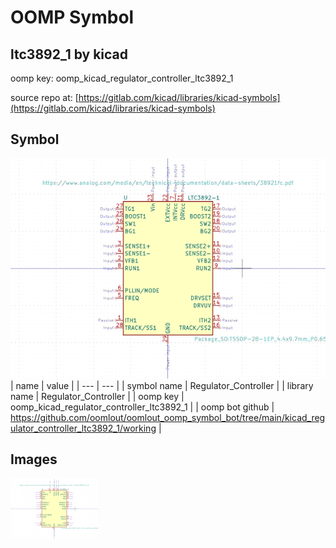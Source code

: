# OOMP Symbol  
## ltc3892_1  by kicad  
  
oomp key: oomp_kicad_regulator_controller_ltc3892_1  
  
source repo at: [https://gitlab.com/kicad/libraries/kicad-symbols](https://gitlab.com/kicad/libraries/kicad-symbols)  
## Symbol  
  
[![working.png](working_600.png)](working.png)  
| name | value | 
| --- | --- | 
| symbol name | Regulator_Controller | 
| library name | Regulator_Controller | 
| oomp key | oomp_kicad_regulator_controller_ltc3892_1 | 
| oomp bot github | https://github.com/oomlout/oomlout_oomp_symbol_bot/tree/main/kicad_regulator_controller_ltc3892_1/working | 
## Images  
  
[![working.png](working_140.png)](working.png)  
